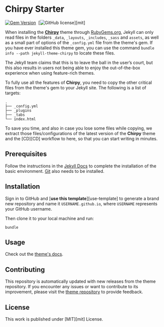 # Chirpy Starter

[![Gem Version](https://img.shields.io/gem/v/jekyll-theme-chirpy)][gem]&nbsp;
[![GitHub license](https://img.shields.io/github/license/cotes2020/chirpy-starter.svg?color=blue)][mit]

When installing the [**Chirpy**][chirpy] theme through [RubyGems.org][gem],
Jekyll can only read files in the folders `_data`, `_layouts`, `_includes`,
`_sass` and `assets`, as well as a small part of options of the `_config.yml`
file from the theme's gem. If you have ever installed this theme gem, you can
use the command `bundle info --path jekyll-theme-chirpy` to locate these files.

The Jekyll team claims that this is to leave the ball in the user’s court, but
this also results in users not being able to enjoy the out-of-the-box experience
when using feature-rich themes.

To fully use all the features of **Chirpy**, you need to copy the other critical
files from the theme's gem to your Jekyll site. The following is a list of
targets:

```shell
.
├── _config.yml
├── _plugins
├── _tabs
└── index.html
```

To save you time, and also in case you lose some files while copying, we extract
those files/configurations of the latest version of the **Chirpy** theme and the
[CD][CD] workflow to here, so that you can start writing in minutes.

## Prerequisites

Follow the instructions in the
[Jekyll Docs](https://jekyllrb.com/docs/installation/) to complete the
installation of the basic environment. [Git](https://git-scm.com/) also needs to
be installed.

## Installation

Sign in to GitHub and [**use this template**][use-template] to generate a brand
new repository and name it `USERNAME.github.io`, where `USERNAME` represents
your GitHub username.

Then clone it to your local machine and run:

```console
bundle
```

## Usage

Check out the
[theme's docs](https://github.com/cotes2020/jekyll-theme-chirpy/wiki).

## Contributing

This repository is automatically updated with new releases from the theme
repository. If you encounter any issues or want to contribute to its
improvement, please visit the [theme repository][chirpy] to provide feedback.

## License

This work is published under [MIT][mit] License.

[gem]: https://rubygems.org/gems/jekyll-theme-chirpy
[chirpy]: https://github.com/cotes2020/jekyll-theme-chirpy/
